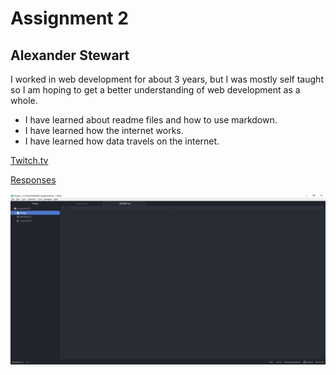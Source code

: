 # Assignment 2

## Alexander Stewart

I worked in web development for about 3 years, but I was mostly self taught so I am hoping to get a better understanding of web development as a whole.

- I have learned about readme files and how to use markdown.
- I have learned how the internet works.
- I have learned how data travels on the internet.

[Twitch.tv](https://www.twitch.tv/)

[Responses](./responses.txt)

![Screenshot using relative URL](./images/screenshot.jpg)
